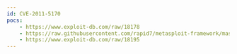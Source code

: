 ```yaml
---
id: CVE-2011-5170
pocs:
    - https://www.exploit-db.com/raw/18178
    - https://raw.githubusercontent.com/rapid7/metasploit-framework/master/modules/exploits/windows/fileformat/ccmplayer_m3u_bof.rb
    - https://www.exploit-db.com/raw/18195
---
```

